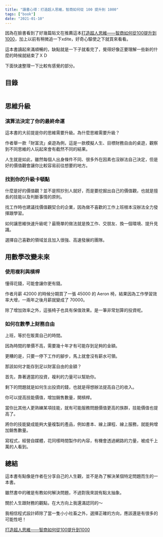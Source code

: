 ```yaml
---
title: "讀書心得：打造超人思維，智商如何從 100 提升到 1000"
tags: ["book"]
date: "2021-01-10"
---
```


因為在臉書看到了好幾篇貼文在推薦這本[打造超人思維——智商如何從100提升到1000](https://www.books.com.tw/exep/assp.php/shubo/products/0010878965?utm_source=shubo&utm_medium=ap-books&utm_content=recommend&utm_campaign=ap-202101)，加上以前有稍微追一下xdite，好奇心驅使之下就買來看看。

這本書讀起來滿順暢的，缺點就是一下子就看完了，覺得好像正要理解一些新的什麼的時候就結束了ＸＤ

下面快速整理一下比較有感覺的部分。

## 目錄

```toc
```

## 思維升級

### 演算法決定了你的最終命運

這本書的大前提是你的思維需要升級。為什麼思維需要升級？

作者舉一款「財富流」桌遊為例，這是一款模擬人生、目標財務自由的桌遊，觀察到不同思維的人玩起來會有截然不同的結果。

人生就是如此，雖然每個人出身條件不同、很多外在因素也沒辦法自己決定，但是好的價值觀會讓你比較容易前往想要的地方。

### 找到你的升級卡頓點

什麼是好的價值觀？並不是照抄別人就好，而是要挖掘出自己的價值觀，也就是擅長的技能以及判斷事情的原則。

找工作時也建議找價值觀契合的企業，因為做不喜歡的工作上班根本沒辦法全力發揮跟學習。

如何讓思維快速升級呢？最簡單的做法就是換工作、交朋友、換一個環境、提升見識。

選擇自己喜歡的領域並且加入很強、高速發展的團隊。

## 用數學改變未來

### 使用複利與槓桿

懂得花錢，可能會讓你更有錢。

作者月薪 42000 的時候分期買了一張 45000 的 Aeron 椅，結果因為工作學習效率大增，一兩年之後月薪就變成了 70000。

除了增加效率之外，這張椅子也具有保值效果。是一筆非常划算的投資呢。

### 如何在數學上財務自由

上班，等於在販賣自己的時間。

因為時間的單價不高，需要幾十年才有可能存到足夠的金額。

更糟的是，只要一停下工作的腳步，馬上就會沒有薪水可領。

那該如何才能存到足以財富自由的金額？

首先，靠著適當的投資，複利的力量可以幫助你。

剩下的問題就是如何生出投資的錢，也就是得想辦法提高自己的收入。

你可以提高技能價值，增加銷售數量，開槓桿。

當你比其他人更熟練某項技能，就有可能服務問題價值更高的族群，技能價值也提高了。

將你的技能變成能夠大量複製的產品，例如書本、線上課程、線上服務，就能夠增加銷售數量。

寫程式，經營自媒體，花同樣時間製作的內容，有機會透過網路的力量，被成千上萬的人看到。

## 總結

這本書有點像是作者在分享自己的人生觀，並不是為了解決某個特定問題而生的一本書。

雖然書中的確是有教如何解決問題，不過對我來說有點太抽象。

關於人生跟財務的觀點，在大方向上我還滿認同的～

我相信程式設計師除了當一隻小小社畜之外，選擇正確的方向，應該還是有很多的可能性吧！

[打造超人思維——智商如何從100提升到1000](https://www.books.com.tw/exep/assp.php/shubo/products/0010878965?utm_source=shubo&utm_medium=ap-books&utm_content=recommend&utm_campaign=ap-202101)
